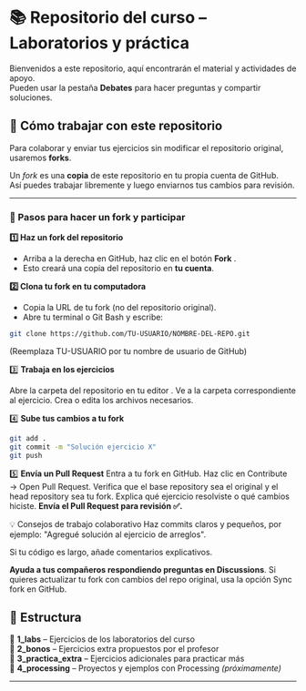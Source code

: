 # 📚 Repositorio del curso – Laboratorios y práctica

Bienvenidos a este repositorio, aquí encontrarán el material y actividades de apoyo.  
Pueden usar la pestaña **Debates** para hacer preguntas y compartir soluciones.

## 🚀 Cómo trabajar con este repositorio

Para colaborar y enviar tus ejercicios sin modificar el repositorio original, usaremos **forks**.

Un *fork* es una **copia** de este repositorio en tu propia cuenta de GitHub.  
Así puedes trabajar libremente y luego enviarnos tus cambios para revisión.

---

### 📌 Pasos para hacer un fork y participar

**1️⃣ Haz un fork del repositorio**
- Arriba a la derecha en GitHub, haz clic en el botón **Fork** .
- Esto creará una copia del repositorio en **tu cuenta**.

**2️⃣ Clona tu fork en tu computadora**
- Copia la URL de tu fork (no del repositorio original).
- Abre tu terminal o Git Bash y escribe:
```bash
git clone https://github.com/TU-USUARIO/NOMBRE-DEL-REPO.git
```
(Reemplaza TU-USUARIO por tu nombre de usuario de GitHub)

3️⃣ **Trabaja en los ejercicios**

Abre la carpeta del repositorio en tu editor .
Ve a la carpeta correspondiente al ejercicio.
Crea o edita los archivos necesarios.

4️⃣ **Sube tus cambios a tu fork**
```bash
git add .
git commit -m "Solución ejercicio X"
git push
```
5️⃣ **Envía un Pull Request**
Entra a tu fork en GitHub.
Haz clic en Contribute → Open Pull Request.
Verifica que el base repository sea el original y el head repository sea tu fork.
Explica qué ejercicio resolviste o qué cambios hiciste.
**Envía el Pull Request para revisión ✅.**

💡 Consejos de trabajo colaborativo
Haz commits claros y pequeños, por ejemplo: "Agregué solución al ejercicio de arreglos".

Si tu código es largo, añade comentarios explicativos.

**Ayuda a tus compañeros respondiendo preguntas en Discussions**.
Si quieres actualizar tu fork con cambios del repo original, usa la opción Sync fork en GitHub.

## 📂 Estructura

📁 **1_labs** – Ejercicios de los laboratorios del curso  
📁 **2_bonos** – Ejercicios extra propuestos por el profesor  
📁 **3_practica_extra** – Ejercicios adicionales para practicar más  
📁 **4_processing** – Proyectos y ejemplos con Processing *(próximamente)*

---

